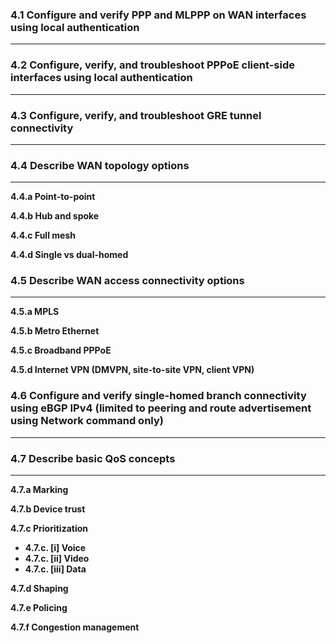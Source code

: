### 4.1 Configure and verify PPP and MLPPP on WAN interfaces using local authentication
-----

### 4.2 Configure, verify, and troubleshoot PPPoE client-side interfaces using local authentication
-----

### 4.3 Configure, verify, and troubleshoot GRE tunnel connectivity
-----

### 4.4 Describe WAN topology options
-----
**4.4.a Point-to-point**

**4.4.b Hub and spoke**

**4.4.c Full mesh**

**4.4.d Single vs dual-homed**

### 4.5 Describe WAN access connectivity options
-----
**4.5.a MPLS**

**4.5.b Metro Ethernet**

**4.5.c Broadband PPPoE**

**4.5.d Internet VPN (DMVPN, site-to-site VPN, client VPN)**

### 4.6 Configure and verify single-homed branch connectivity using eBGP IPv4 (limited to peering and route advertisement using Network command only)
-----

### 4.7 Describe basic QoS concepts
-----
**4.7.a Marking**

**4.7.b Device trust**

**4.7.c Prioritization**
* **4.7.c. [i] Voice**
* **4.7.c. [ii] Video**
* **4.7.c. [iii] Data**

**4.7.d Shaping**

**4.7.e Policing**

**4.7.f Congestion management**
